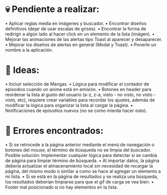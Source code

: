 # 💀 Pendiente a realizar:

• Aplicar reglas media en imágenes y buscador.
• Encontrar diseños definitivos (dejar de usar escalas de grises).
• Encontrar la forma de redirigir a algún lado al hacer click en un elemento de la lista (imágen).
• Mejorar las animaciones de las alertas tipo Toast al aparecer y desaparecer.
• Mejorar los diseños de alertas en general (Modal y Toast).
• Ponerle un nombre a la aplicación.

# 🧠 Ideas:

• Incluir selección de Mangas.
• Lógica para modificar el contador de episodios cuando un anime está en emisión.
• Botones en header para reordenar la lista al gusto del usuario (a-z, z-a, visto - no visto, no visto - visto, etc), requiere crear variables para
  recordar los ajustes, además de modificar la lógica para organizar la lista al cargar la página.
• Notificaciones de episodios nuevos (no se como mierda hacer esto).

# 🐞 Errores encontrados:

• Si se retrocede a la página anterior mediante el menú de navegación o botones del mouse, el término de búsqueda no se limpia del buscador.
  Posible solución: Implementar cualquier lógica para detectar si se cambia de página para limpiar término de búsqueda.
• Al importar datos, la página debería actualizar el almacenamiento local sin necesidad de recargar la página, del mismo modo o similar a como se hace al
  agregar un elemento a mi lista.
• Si se está en la página de resultados y se realiza una búsqueda, los resultados deberían limpiarse para que el gif de carga se vea bien.
• Footer mal posicionado si no hay elementos en la lista.